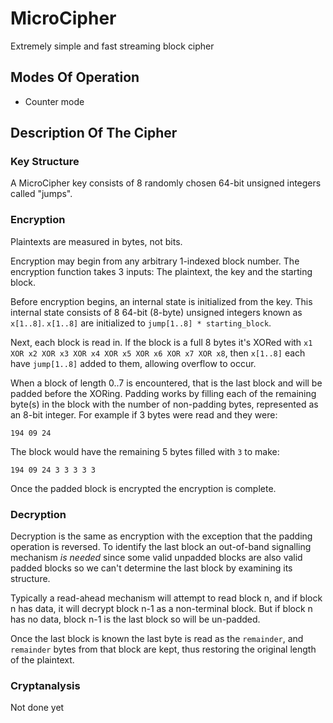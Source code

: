 # MicroCipher

Extremely simple and fast streaming block cipher

## Modes Of Operation

* Counter mode

## Description Of The Cipher

### Key Structure

A MicroCipher key consists of 8 randomly chosen 64-bit unsigned integers called "jumps".

### Encryption

Plaintexts are measured in bytes, not bits.

Encryption may begin from any arbitrary 1-indexed block number. The encryption function takes 3 inputs: The plaintext, the key and the
starting block.

Before encryption begins, an internal state is initialized from the key. This internal state consists of 8 64-bit (8-byte) unsigned integers known as
`x[1..8]`. `x[1..8]` are initialized to `jump[1..8] * starting_block`.

Next, each block is read in. If the block is a full 8 bytes it's XORed with `x1 XOR x2 XOR x3 XOR x4 XOR x5 XOR x6 XOR x7 XOR x8`, then
`x[1..8]` each have `jump[1..8]` added to them, allowing overflow to occur.

When a block of length 0..7 is encountered, that is the last block and will be padded before the XORing. Padding works by filling each of the
remaining byte(s) in the block with the number of non-padding bytes, represented as an 8-bit integer. For example if 3 bytes were read and
they were: 
```
194 09 24
```

The block would have the remaining 5 bytes filled with `3` to make:
```
194 09 24 3 3 3 3 3

```

Once the padded block is encrypted the encryption is complete.

### Decryption

Decryption is the same as encryption with the exception that the padding operation is reversed. To identify the last
block an out-of-band signalling mechanism *is needed* since some valid unpadded blocks are also valid padded blocks so 
we can't determine the last block by examining its structure.

Typically a read-ahead mechanism will attempt to read block n, and if block n has data, it will decrypt block n-1 as a
non-terminal block. But if block n has no data, block n-1 is the last block so will be un-padded.

Once the last block is known the last byte is read as the `remainder`, and `remainder` bytes from that block are kept, thus
restoring the original length of the plaintext.

### Cryptanalysis

Not done yet